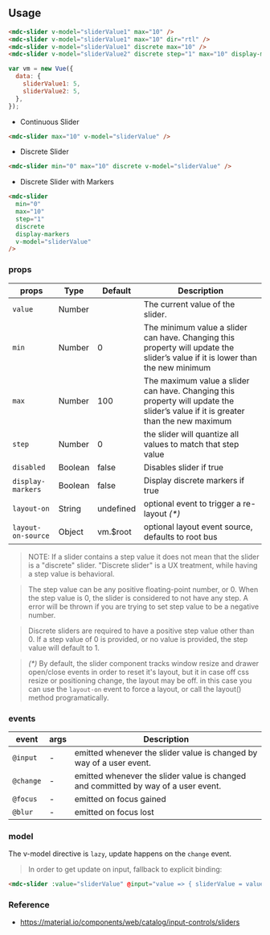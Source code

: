 ## Usage

```html
<mdc-slider v-model="sliderValue1" max="10" />
<mdc-slider v-model="sliderValue1" max="10" dir="rtl" />
<mdc-slider v-model="sliderValue1" discrete max="10" />
<mdc-slider v-model="sliderValue2" discrete step="1" max="10" display-markers />
```

```javascript
var vm = new Vue({
  data: {
    sliderValue1: 5,
    sliderValue2: 5,
  },
});
```

- Continuous Slider

```html
<mdc-slider max="10" v-model="sliderValue" />
```

- Discrete Slider

```html
<mdc-slider min="0" max="10" discrete v-model="sliderValue" />
```

- Discrete Slider with Markers

```html
<mdc-slider
  min="0"
  max="10"
  step="1"
  discrete
  display-markers
  v-model="sliderValue"
/>
```

### props

| props              | Type    | Default   | Description                                                                                                                      |
| ------------------ | ------- | --------- | -------------------------------------------------------------------------------------------------------------------------------- |
| `value`            | Number  |           | The current value of the slider.                                                                                                 |
| `min`              | Number  | 0         | The minimum value a slider can have. Changing this property will update the slider’s value if it is lower than the new minimum   |
| `max`              | Number  | 100       | The maximum value a slider can have. Changing this property will update the slider’s value if it is greater than the new maximum |
| `step`             | Number  | 0         | the slider will quantize all values to match that step value                                                                     |
| `disabled`         | Boolean | false     | Disables slider if true                                                                                                          |
| `display-markers`  | Boolean | false     | Display discrete markers if true                                                                                                 |
| `layout-on`        | String  | undefined | optional event to trigger a re-layout _(\*)_                                                                                     |
| `layout-on-source` | Object  | vm.\$root | optional layout event source, defaults to root bus                                                                               |

> NOTE: If a slider contains a step value it does not mean that the slider is a "discrete" slider. "Discrete slider" is a UX treatment, while having a step value is behavioral.

> The step value can be any positive floating-point number, or 0. When the step value is 0, the slider is considered to not have any step. A error will be thrown if you are trying to set step value to be a negative number.

> Discrete sliders are required to have a positive step value other than 0. If a step value of 0 is provided, or no value is provided, the step value will default to 1.

> _(\*)_ By default, the slider component tracks window resize and drawer open/close events in order to reset it's layout,
> but it in case off css resize or positioning change, the layout may be off. in this case you can use the `layout-on` event
> to force a layout, or call the layout() method programatically.

### events

| event     | args | Description                                                                        |
| --------- | ---- | ---------------------------------------------------------------------------------- |
| `@input`  | -    | emitted whenever the slider value is changed by way of a user event.               |
| `@change` | -    | emitted whenever the slider value is changed and committed by way of a user event. |
| `@focus`  | -    | emitted on focus gained                                                            |
| `@blur`   | -    | emitted on focus lost                                                              |

### model

The v-model directive is `lazy`, update happens on the `change` event.

> In order to get update on input, fallback to explicit binding:

```html
<mdc-slider :value="sliderValue" @input="value => { sliderValue = value }" />
```

### Reference

- <https://material.io/components/web/catalog/input-controls/sliders>
